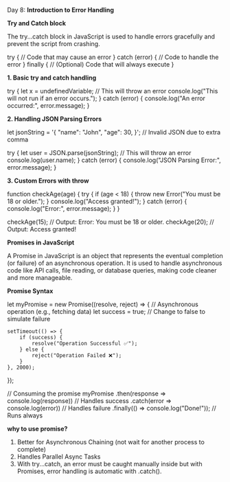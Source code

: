Day 8: **Introduction to Error Handling**

**Try and Catch block**

The try...catch block in JavaScript is used to handle errors gracefully and prevent the script from crashing.

try {
    // Code that may cause an error
} catch (error) {
    // Code to handle the error
} finally {
    // (Optional) Code that will always execute
}

**1. Basic try and catch handling**

try {
    let x = undefinedVariable; // This will throw an error
    console.log("This will not run if an error occurs.");
} catch (error) {
    console.log("An error occurred:", error.message);
}

**2. Handling JSON Parsing Errors**

let jsonString = '{ "name": "John", "age": 30, }'; // Invalid JSON due to extra comma

try {
    let user = JSON.parse(jsonString); // This will throw an error
    console.log(user.name);
} catch (error) {
    console.log("JSON Parsing Error:", error.message);
}

**3. Custom Errors with throw**

function checkAge(age) {
    try {
        if (age < 18) {
            throw new Error("You must be 18 or older.");
        }
        console.log("Access granted!");
    } catch (error) {
        console.log("Error:", error.message);
    }
}

checkAge(15); // Output: Error: You must be 18 or older.
checkAge(20); // Output: Access granted!

**Promises in JavaScript**

A Promise in JavaScript is an object that represents the eventual completion (or failure) of an asynchronous operation. It is used to handle asynchronous code like API calls, file reading, or database queries, making code cleaner and more manageable.

**Promise Syntax**

let myPromise = new Promise((resolve, reject) => {
    // Asynchronous operation (e.g., fetching data)
    let success = true; // Change to false to simulate failure

    setTimeout(() => {
        if (success) {
            resolve("Operation Successful ✅");
        } else {
            reject("Operation Failed ❌");
        }
    }, 2000);
});

// Consuming the promise
myPromise
    .then(response => console.log(response))  // Handles success
    .catch(error => console.log(error))      // Handles failure
    .finally(() => console.log("Done!"));    // Runs always

**why to use promise?**
1. Better for Asynchronous Chaining (not wait for another process to complete)
2. Handles Parallel Async Tasks
3. With try...catch, an error must be caught manually inside but with Promises, error handling is automatic with .catch().

